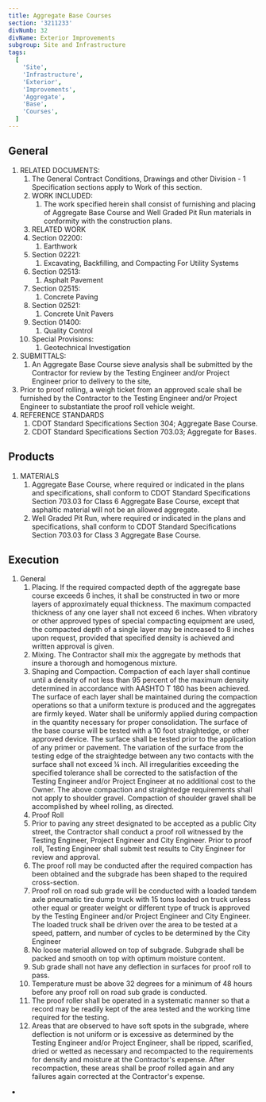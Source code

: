 ```yaml
---
title: Aggregate Base Courses
section: '3211233'
divNumb: 32
divName: Exterior Improvements
subgroup: Site and Infrastructure
tags:
  [
    'Site',
    'Infrastructure',
    'Exterior',
    'Improvements',
    'Aggregate',
    'Base',
    'Courses',
  ]
---
```


## General

1. RELATED DOCUMENTS:
   1. The General Contract Conditions, Drawings and other Division - 1 Specification sections apply to Work of this section.
   1. WORK INCLUDED:
      1. The work specified herein shall consist of furnishing and placing of Aggregate Base Course and Well Graded Pit Run materials in conformity with the construction plans.
   1. RELATED WORK
   1. Section 02200:
      1. Earthwork
   1. Section 02221:
      1. Excavating, Backfilling, and Compacting For Utility Systems
   1. Section 02513:
      1. Asphalt Pavement
   1. Section 02515:
      1. Concrete Paving
   1. Section 02521:
      1. Concrete Unit Pavers
   1. Section 01400:
      1. Quality Control
   1. Special Provisions:
      1. Geotechnical Investigation
1. SUBMITTALS:
   1. An Aggregate Base Course sieve analysis shall be submitted by the Contractor for review by the Testing Engineer and/or Project Engineer prior to delivery to the site,
1. Prior to proof rolling, a weigh ticket from an approved scale shall be furnished by the Contractor to the Testing Engineer and/or Project Engineer to substantiate the proof roll vehicle weight.
1. REFERENCE STANDARDS
   1. CDOT Standard Specifications Section 304; Aggregate Base Course.
   1. CDOT Standard Specifications Section 703.03; Aggregate for Bases.

## Products

1. MATERIALS
   1. Aggregate Base Course, where required or indicated in the plans and specifications, shall conform to CDOT Standard Specifications Section 703.03 for Class 6 Aggregate Base Course, except that asphaltic material will not be an allowed aggregate.
   1. Well Graded Pit Run, where required or indicated in the plans and specifications, shall conform to CDOT Standard Specifications Section 703.03 for Class 3 Aggregate Base Course.

## Execution

1. General
   1. Placing. If the required compacted depth of the aggregate base course exceeds 6 inches, it shall be constructed in two or more layers of approximately equal thickness. The maximum compacted thickness of any one layer shall not exceed 6 inches. When vibratory or other approved types of special compacting equipment are used, the compacted depth of a single layer may be increased to 8 inches upon request, provided that specified density is achieved and written approval is given.
   1. Mixing. The Contractor shall mix the aggregate by methods that insure a thorough and homogenous mixture.
   1. Shaping and Compaction. Compaction of each layer shall continue until a density of not less than 95 percent of the maximum density determined in accordance with AASHTO T 180 has been achieved. The surface of each layer shall be maintained during the compaction operations so that a uniform texture is produced and the aggregates are firmly keyed. Water shall be uniformly applied during compaction in the quantity necessary for proper consolidation. The surface of the base course will be tested with a 10 foot straightedge, or other approved device. The surface shall be tested prior to the application of any primer or pavement. The variation of the surface from the testing edge of the straightedge between any two contacts with the surface shall not exceed ¼ inch. All irregularities exceeding the specified tolerance shall be corrected to the satisfaction of the Testing Engineer and/or Project Engineer at no additional cost to the Owner. The above compaction and straightedge requirements shall not apply to shoulder gravel. Compaction of shoulder gravel shall be accomplished by wheel rolling, as directed.
   1. Proof Roll
   1. Prior to paving any street designated to be accepted as a public City street, the Contractor shall conduct a proof roll witnessed by the Testing Engineer, Project Engineer and City Engineer. Prior to proof roll, Testing Engineer shall submit test results to City Engineer for review and approval.
   1. The proof roll may be conducted after the required compaction has been obtained and the subgrade has been shaped to the required cross-section.
   1. Proof roll on road sub grade will be conducted with a loaded tandem axle pneumatic tire dump truck with 15 tons loaded on truck unless other equal or greater weight or different type of truck is approved by the Testing Engineer and/or Project Engineer and City Engineer. The loaded truck shall be driven over the area to be tested at a speed, pattern, and number of cycles to be determined by the City Engineer
   1. No loose material allowed on top of subgrade. Subgrade shall be packed and smooth on top with optimum moisture content.
   1. Sub grade shall not have any deflection in surfaces for proof roll to pass.
   1. Temperature must be above 32 degrees for a minimum of 48 hours before any proof roll on road sub grade is conducted.
   1. The proof roller shall be operated in a systematic manner so that a record may be readily kept of the area tested and the working time required for the testing.
   1. Areas that are observed to have soft spots in the subgrade, where deflection is not uniform or is excessive as determined by the Testing Engineer and/or Project Engineer, shall be ripped, scarified, dried or wetted as necessary and recompacted to the requirements for density and moisture at the Contractor's expense. After recompaction, these areas shall be proof rolled again and any failures again corrected at the Contractor's expense.

-
